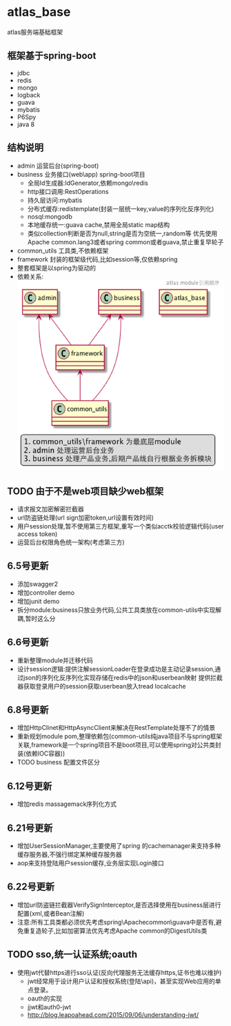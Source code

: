 atlas_base
==========

atlas服务端基础框架

## 框架基于spring-boot
- jdbc
- redis
- mongo
- logback
- guava
- mybatis
- P6Spy
- java 8

## 结构说明
- admin 运营后台(spring-boot)
- business 业务接口(web\app) spring-boot项目
    - 全局Id生成器:IdGenerator,依赖mongo\redis
    - http接口调用:RestOperations
    - 持久层访问:mybatis
    - 分布式缓存:redistemplate(封装一层统一key,value的序列化反序列化)
    - nosql:mongodb
    - 本地缓存统一:guava cache,禁用全局static map结构
    - 类似collection判断是否为null,string是否为空统一,random等
    优先使用Apache common.lang3或者spring common或者guava,禁止重复早轮子
- common_utils 工具类,不依赖框架
- framework 封装的框架级代码,比如session等,仅依赖spring
- 整套框架是以spring为驱动的
- 依赖关系:
![依赖关系](seq-queue.png) 





## TODO 由于不是web项目缺少web框架
- 请求报文加密解密拦截器
- url防盗链处理(url sign加密token,url设置有效时间)
- 用户session处理,暂不使用第三方框架,重写一个类似acctk校验逻辑代码(user access token)
- 运营后台权限角色统一架构(考虑第三方)

## 6.5号更新
- 添加swagger2
- 增加controller demo
- 增加junit demo
- 拆分module:business只放业务代码,公共工具类放在common-utils中实现解耦,暂时这么分

## 6.6号更新
- 重新整理module并迁移代码
- 设计session逻辑:提供注解sessionLoader在登录成功是主动记录session,通过json的序列化反序列化实现存储在redis中的json和userbean映射
提供拦截器获取登录用户的session获取userbean放入tread localcache

## 6.8号更新
- 增加HttpClinet和HttpAsyncClient来解决在RestTemplate处理不了的情景
- 重新规划module pom,整理依赖包(common-utils纯java项目不与spring框架关联,framework是一个spring项目不是boot项目,可以使用spring对公共类封装(依赖IOC容器))
- TODO business 配置文件区分

## 6.12号更新
- 增加redis massagemack序列化方式


## 6.21号更新
- 增加UserSessionManager,主要使用了spring 的cachemanager来支持多种缓存服务器,不强行绑定某种缓存服务器
- aop来支持登陆用户session缓存,业务层实现Login接口

## 6.22号更新
- 增加url防盗链拦截器VerifySignInterceptor,是否选择使用在business层进行配置(xml,或者Bean注解)
- 注意:所有工具类都必须优先考虑spring\Apachecommon\guava中是否有,避免重复造轮子,比如加密算法优先考虑Apache common的DigestUtils类




## TODO sso,统一认证系统;oauth
- 使用jwt代替https进行sso认证(反向代理服务无法缓存https,证书也难以维护)
    - jwt经常用于设计用户认证和授权系统(登陆\api)，甚至实现Web应用的单点登录。
    - oauth的实现
    - jjwt和auth0-jwt
    - http://blog.leapoahead.com/2015/09/06/understanding-jwt/ 
    

